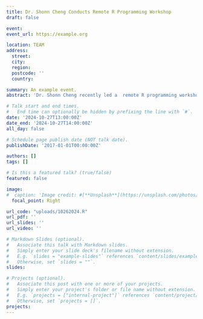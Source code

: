 ```yaml
---
title: Dr. Shonn Cheng Conducts Remote R Programming Workshop
draft: false

event: 
event_url: https://example.org

location: TEAM
address:
  street: 
  city: 
  region: 
  postcode: ''
  country: 

summary: An example event.
abstract: 'Dr. Shonn Cheng recently led a  remote R programming workshop for the Meta Lab members via Teams meeting. The session covered essential topics including creating organized R project folders, efficiently importing data, and developing composite scores from survey items. This training provided Meta Lab members with valuable skills to enhance their data analysis capabilities.'

# Talk start and end times.
#   End time can optionally be hidden by prefixing the line with `#`.
date: '2024-10-27T13:00:00Z'
date_end: '2024-10-27T14:00:00Z'
all_day: false

# Schedule page publish date (NOT talk date).
publishDate: '2017-01-01T00:00:00Z'

authors: []
tags: []

# Is this a featured talk? (true/false)
featured: false

image:
#  caption: 'Image credit: #[**Unsplash**](https://unsplash.com/photos/bzdhc5b3Bxs)'
  focal_point: Right

url_code: "uploads/10262024.R"
url_pdf: ''
url_slides: ''
url_video: ''

# Markdown Slides (optional).
#   Associate this talk with Markdown slides.
#   Simply enter your slide deck's filename without extension.
#   E.g. `slides = "example-slides"` references `content/slides/example-slides.md`.
#   Otherwise, set `slides = ""`.
slides:

# Projects (optional).
#   Associate this post with one or more of your projects.
#   Simply enter your project's folder or file name without extension.
#   E.g. `projects = ["internal-project"]` references `content/project/deep-learning/index.md`.
#   Otherwise, set `projects = []`.
projects:
---
```


